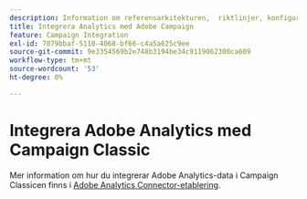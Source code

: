 ```yaml
---
description: Information om referensarkitekturen, ​ riktlinjer, konfigurationssteg och tester som implementeringsspecialister måste följa när de integrerar Adobe Analytics med Adobe Campaign.
title: Integrera Analytics med Adobe Campaign
feature: Campaign Integration
exl-id: 7079bbaf-5110-4068-bf66-c4a5a625c9ee
source-git-commit: 9e3354569b2e748b3194be34c9119062300ca609
workflow-type: tm+mt
source-wordcount: '53'
ht-degree: 0%

---
```


# Integrera Adobe Analytics med Campaign Classic

Mer information om hur du integrerar Adobe Analytics-data i Campaign Classicen finns i [Adobe Analytics Connector-etablering](https://experienceleague.adobe.com/en/docs/campaign-classic/using/integrating-with-adobe-experience-cloud/analytics-connector/adobe-analytics-provisioning).

